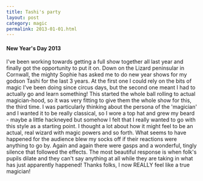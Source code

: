 ```yaml
---
title: Tashi's party
layout: post
category: magic
permalink: 2013-01-01.html
---
```


#### New Year's Day 2013
I've been working towards getting a full show together all last year and finally got the opportunity to put it on. Down on the Lizard peninsular in Cornwall, the mighty Sophie has asked me to do new year shows for my godson Tashi for the last 3 years. At the first one I could rely on the bits of magic I've been doing since circus days, but the second one meant I had to actually go and learn something! This started the whole ball rolling to actual magician-hood, so it was very fitting to give them the whole show for this, the third time. I was particularly thinking about the persona of the 'magician' and I wanted it to be really classical, so I wore a top hat and grew my beard - maybe a little hackneyed but somehow I felt that I really wanted to go with this style as a starting point. I thought a lot about how it might feel to be an actual, real wizard with magic powers and so forth. What seems to have happened for the audience blew my socks off if their reactions were anything to go by. Again and again there were gasps and a wonderful, tingly silence that followed the effects. The most beautiful response is when folk's pupils dilate and they can't say anything at all while they are taking in what has just apparently happened! Thanks folks, I now REALLY feel like a true magician!
